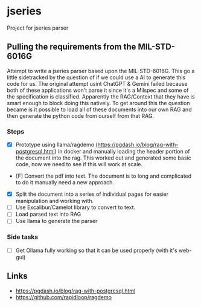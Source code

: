 # jseries
Project for jseries parser

## Pulling the requirements from the MIL-STD-6016G

Attempt to write a jseries parser based upon the MIL-STD-6016G.  This go a little sidetracked by the question of if we could use a AI to generate this code for us.  The original attempt usint ChatGPT & Gemini failed because both of these applications won't parse it since it's a Milspec and some of the specification is classified.  Apparently the RAG/Context that they have is smart enough to block doing this natively.  To get around this the question became is it possible to load all of these documents into our own RAG and then generate the python code from ourself from that RAG.

### Steps

- [x] Prototype using llama/ragdemo (https://pgdash.io/blog/rag-with-postgresql.html) in docker and manually loading the header portion of the document into the rag.  This worked out and generated some basic code, now we need to see if this will work at scale.
- [F] Convert the pdf into text.  The document is to long and complicated to do it manually need a new approach.
- [X] Split the document into a series of individual pages for easier manipulation and working with.
- [ ] Use Excalibur/Camelot library to convert to text.
- [ ] Load parsed text into RAG
- [ ] Use llama to generate the parser

### Side tasks

- [ ] Get Ollama fully working so that it can be used properly (with it's web-gui)


## Links

- https://pgdash.io/blog/rag-with-postgresql.html
- https://github.com/rapidloop/ragdemo
